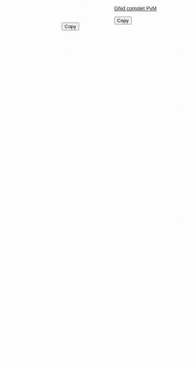 <!DOCTYPE html>
<html lang="en">
<head>
<meta charset="UTF-8">
<meta name="viewport" content="width=device-width, initial-scale=1.0">
<title>Raspunsuri pentru fraieri</title>
<style>
  body {
    background-image: url('https://images.pexels.com/photos/954739/pexels-photo-954739.jpeg?auto=compress&cs=tinysrgb&w=1260&h=750&dpr=1');
    color: white;
    font-family: Arial, sans-serif;
    padding: 20px;
    display: flex;
    justify-content: space-between;
  }
  
  .column {
    width: 47%;
    margin-right: 20px;
    display: flex;
    flex-direction: column; /* Așezăm elementele pe coloană */
  }
  
  .paragraph-container {
    position: relative;
    display: flex; /* Așezăm butonul și textul pe aceeași linie */
    align-items: center; /* Aliniem vertical butonul și textul */
    margin-bottom: 20px;
  }
  
  .copy-button {
    margin-left: 10px; /* Adăugăm un spațiu mic între buton și text */
  }
</style>
</head>
<body>  
  <h1>Raspunsuri pentru fraieri</h1>  

  <div class="column">
    <div class="paragraph-container">
      <p id="paragraph1">Se anunta daca o sa fie ox</p> 
      <button class="copy-button" onclick="copyToClipboard('paragraph1')">Copy</button>
    </div>

    <div class="paragraph-container">
      <p id="paragraph2">Fa ticket pe discord.</p> 
      <button class="copy-button" onclick="copyToClipboard('paragraph2')">Copy</button>
    </div>

    <div class="paragraph-container">
      <p id="paragraph3">Cata decide daca baga sau nu barbut.</p> 
      <button class="copy-button" onclick="copyToClipboard('paragraph3')">Copy</button>
    </div>
    <div class="paragraph-container">
      <p id="paragraph4">Misiunea o iei de la magazinu general si ciclopii ii gasesti in mapa alaska </p>
      <button class="copy-button" onclick="copyToClipboard('paragraph4')">Copy</button>
    </div>
    <div class="paragraph-container">
      <p id="paragraph5">Elodia poate aparea in toate mapele in afara de map1/map2 si map2 campion/ map3 campion.</p> 
      <button class="copy-button" onclick="copyToClipboard('paragraph5')">Copy</button>
    </div>
    <div class="paragraph-container">
      <p id="paragraph11">Gasesti pe calendar langa mini mapa un C cu orele tuturor evenimentelor </p> 
      <button class="copy-button" onclick="copyToClipboard('paragraph11')">Copy</button>
    </div>
  </div>

  <div class="column">
    <div class="paragraph-container">
      <p id="paragraph6"><a href="https://forumalaska.ro/topic/41248-ghidcompletpvm//" target="_blank">Ghid complet PvM</a></p> 
      <button class="copy-button" onclick="copyToClipboard('paragraph6')">Copy</button>
    </div>

    <div class="paragraph-container">
      <p id="paragraph7"><a href="https://forumalaska.ro/topic/38132-ghidrun-uri//" target="_blank">Ghid run-uri</a></p> 
      <button class="copy-button" onclick="copyToClipboard('paragraph7')">Copy</button>
    </div>

    <div class="paragraph-container">
      <p id="paragraph8"><a href="https://forumalaska.ro/topic/21989-ghidmonster-card//" target="_blank">Ghid monster card</a></p>
      <button class="copy-button" onclick="copyToClipboard('paragraph8')">Copy</button>
    </div>
    <div class="paragraph-container">
      <p id="paragraph9">Evenimente permanente<a href="https://forumalaska.ro/topic/35515-ghidevenimente-permanente/" target="_blank">Ghid evenimente permanente</a></p>
      <button class="copy-button" onclick="copyToClipboard('paragraph9')">Copy</button>
    </div>
    <div class="paragraph-container">
      <p id="paragraph10"><a href="https://forumalaska.ro/topic/40506-stagiu-campionevolutii-itememisiuni//" target="_blank">Stagiu campion, evoluții iteme, misiuni</a></p>
      <button class="copy-button" onclick="copyToClipboard('paragraph10')">Copy</button>
    </div>
    <div class="paragraph-container">
      <p id="paragraph12"><a href="https://forumalaska.ro/topic/38517-prezentare-skinuricostume//" target="_blank">Prezentare skinuri și costume</a></p>
      <button class="copy-button" onclick="copyToClipboard('paragraph12')">Copy</button>
    </div>
  </div>

  <script>
function copyToClipboard(elementId) {
  var copyText = document.getElementById(elementId).textContent;
  var textArea = document.createElement("textarea");
  textArea.value = copyText;
  document.body.appendChild(textArea);
  textArea.select();
  document.execCommand("copy");
  document.body.removeChild(textArea);
}
</script>
</body>
</html>
